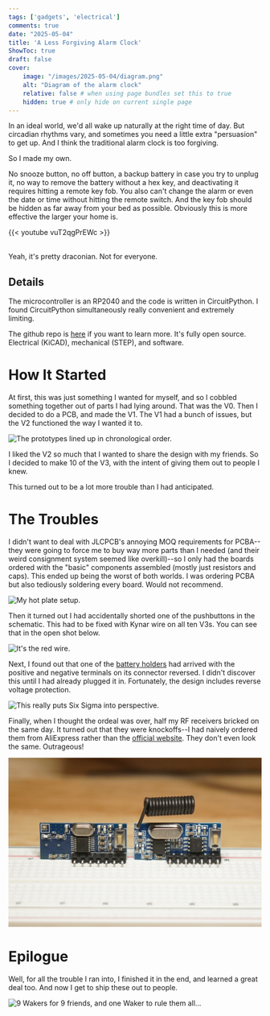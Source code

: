 ```yaml
---
tags: ['gadgets', 'electrical']
comments: true
date: "2025-05-04"
title: 'A Less Forgiving Alarm Clock'
ShowToc: true
draft: false
cover:
    image: "/images/2025-05-04/diagram.png"
    alt: "Diagram of the alarm clock"
    relative: false # when using page bundles set this to true
    hidden: true # only hide on current single page
---
```


In an ideal world, we'd all wake up naturally at the right time of day. But circadian rhythms vary, and sometimes you need a little extra "persuasion" to get up. And I think the traditional alarm clock is too forgiving.

So I made my own.

No snooze button, no off button, a backup battery in case you try to unplug it, no way to remove the battery without a hex key, and deactivating it requires hitting a remote key fob. You also can't change the alarm or even the date or time without hitting the remote switch. And the key fob should be hidden as far away from your bed as possible. Obviously this is more effective the larger your home is.

{{< youtube vuT2qgPrEWc >}}
<br/><br/>

Yeah, it's pretty draconian. Not for everyone.

## Details
The microcontroller is an RP2040 and the code is written in CircuitPython. I found CircuitPython simultaneously really convenient and extremely limiting.

The github repo is [here](https://github.com/bbokser/persuasive_waker) if you want to learn more. It's fully open source. Electrical (KiCAD), mechanical (STEP), and software.

# How It Started
At first, this was just something I wanted for myself, and so I cobbled something together out of parts I had lying around. That was the V0. Then I decided to do a PCB, and made the V1. The V1 had a bunch of issues, but the V2 functioned the way I wanted it to.

![The prototypes lined up in chronological order.](/images/2025-05-04/prototypes.jpg)

I liked the V2 so much that I wanted to share the design with my friends. So I decided to make 10 of the V3, with the intent of giving them out to people I knew. 

This turned out to be a lot more trouble than I had anticipated.

# The Troubles
I didn't want to deal with JLCPCB's annoying MOQ requirements for PCBA--they were going to force me to buy way more parts than I needed (and their weird consignment system seemed like overkill)--so I only had the boards ordered with the "basic" components assembled (mostly just resistors and caps). This ended up being the worst of both worlds. I was ordering PCBA but also tediously soldering every board. Would not recommend.

![My hot plate setup.](/images/2025-05-04/cooking.jpg)

Then it turned out I had accidentally shorted one of the pushbuttons in the schematic. This had to be fixed with Kynar wire on all ten V3s. You can see that in the open shot below.

![It's the red wire.](/images/2025-05-04/open.jpg)

Next, I found out that one of the [battery holders](https://www.mouser.com/ProductDetail/Keystone-Electronics/2463CN?qs=5aG0NVq1C4zYU95%252BQMVByQ%3D%3D) had arrived with the positive and negative terminals on its connector reversed. I didn't discover this until I had already plugged it in. Fortunately, the design includes reverse voltage protection.

![This really puts Six Sigma into perspective.](/images/2025-05-04/battconn.jpg)

Finally, when I thought the ordeal was over, half my RF receivers bricked on the same day. It turned out that they were knockoffs--I had naively ordered them from AliExpress rather than the [official website](https://qiachip.com/products/2x-learning-code-receiver-module-for-rf-433mhz-rx-480-e-remote-control-arduino-chip-28131mm-pcb?srsltid=AfmBOoqlOxUxx49JhXtqjpbGJaIm_BNmsZVVd1aHBUiIUhs6x7F2ZU9T). They don't even look the same. Outrageous!

![Knockoff compared to the real deal.](/images/2025-05-04/knockoffs.jpg)

<!-- ## Additional Regrets
- I did a really poor job of parts sourcing and ordering efficiently.
- I didn't realize that JLCPCB marks order numbers on the front of their boards by default. Kind of annoying that it happened to the covers.
- I left volume on the table by using a half-bridge rather than a full H-bridge for the buzzer driver.
- There's a rattling sound when you shake the device. Turned out it's coming from the magnetic buzzer. Should replace that. -->

# Epilogue

Well, for all the trouble I ran into, I finished it in the end, and learned a great deal too. And now I get to ship these out to people.

![9 Wakers for 9 friends, and one Waker to rule them all...](/images/2025-05-04/legion.jpg)

